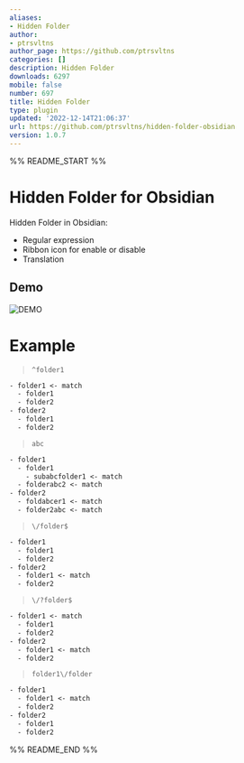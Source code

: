 ```yaml
---
aliases:
- Hidden Folder
author:
- ptrsvltns
author_page: https://github.com/ptrsvltns
categories: []
description: Hidden Folder
downloads: 6297
mobile: false
number: 697
title: Hidden Folder
type: plugin
updated: '2022-12-14T21:06:37'
url: https://github.com/ptrsvltns/hidden-folder-obsidian
version: 1.0.7
---
```


%% README_START %%

# Hidden Folder for Obsidian  

Hidden Folder in Obsidian:  

- Regular expression  
- Ribbon icon for enable or disable  
- Translation  

## Demo

![DEMO](https://raw.githubusercontent.com/ptrsvltns/hidden-folder-obsidian/HEAD/doc/demo.gif)  

# Example  

> `^folder1`

```txt
- folder1 <- match
  - folder1
  - folder2
- folder2
  - folder1
  - folder2
```

> `abc`

```txt
- folder1
  - folder1
    - subabcfolder1 <- match
  - folderabc2 <- match
- folder2
  - foldabcer1 <- match
  - folder2abc <- match
```

> `\/folder$`

```txt
- folder1
  - folder1
  - folder2
- folder2
  - folder1 <- match
  - folder2
```

> `\/?folder$`

```txt
- folder1 <- match
  - folder1
  - folder2
- folder2
  - folder1 <- match
  - folder2
```

> `folder1\/folder`

```txt
- folder1
  - folder1 <- match
  - folder2
- folder2
  - folder1
  - folder2
```


%% README_END %%
